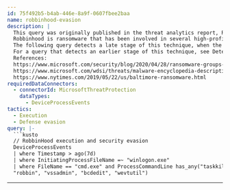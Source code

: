 ```yaml
---
id: 75f492b5-b4ab-446e-8a9f-0607fbee2baa
name: robbinhood-evasion
description: |
  This query was originally published in the threat analytics report, Ransomware continues to hit healthcare, critical services. There is also a related blog.
  Robbinhood is ransomware that has been involved in several high-profile incidents, including a 2019 attack on the city of Baltimore, Maryland. Robbinhood operators often employ a distinctive defense evasion technique, where they load a vulnerable driver on to a target and exploit it, in order to turn off security software -- essentially using the driver as malware.
  The following query detects a late stage of this technique, when the operator is issuing commands to turn off the driver.
  For a query that detects an earlier stage of this technique, see Detect loading of vulnerable drivers by Robbinhood ransomware campaign.
  References:
  https://www.microsoft.com/security/blog/2020/04/28/ransomware-groups-continue-to-target-healthcare-critical-services-heres-how-to-reduce-risk/
  https://www.microsoft.com/wdsi/threats/malware-encyclopedia-description?Name=Ransom:Win32/Robinhood.A&ThreatID=2147735370
  https://www.nytimes.com/2019/05/22/us/baltimore-ransomware.html
requiredDataConnectors:
  - connectorId: MicrosoftThreatProtection
    dataTypes:
      - DeviceProcessEvents
tactics:
  - Execution
  - Defense evasion
query: |-
  ```kusto
  // RobbinHood execution and security evasion
  DeviceProcessEvents
  | where Timestamp > ago(7d)
  | where InitiatingProcessFileName =~ "winlogon.exe"
  | where FileName == "cmd.exe" and ProcessCommandLine has_any("taskkill", "net",
  "robbin", "vssadmin", "bcdedit", "wevtutil")
  ```
---
```



